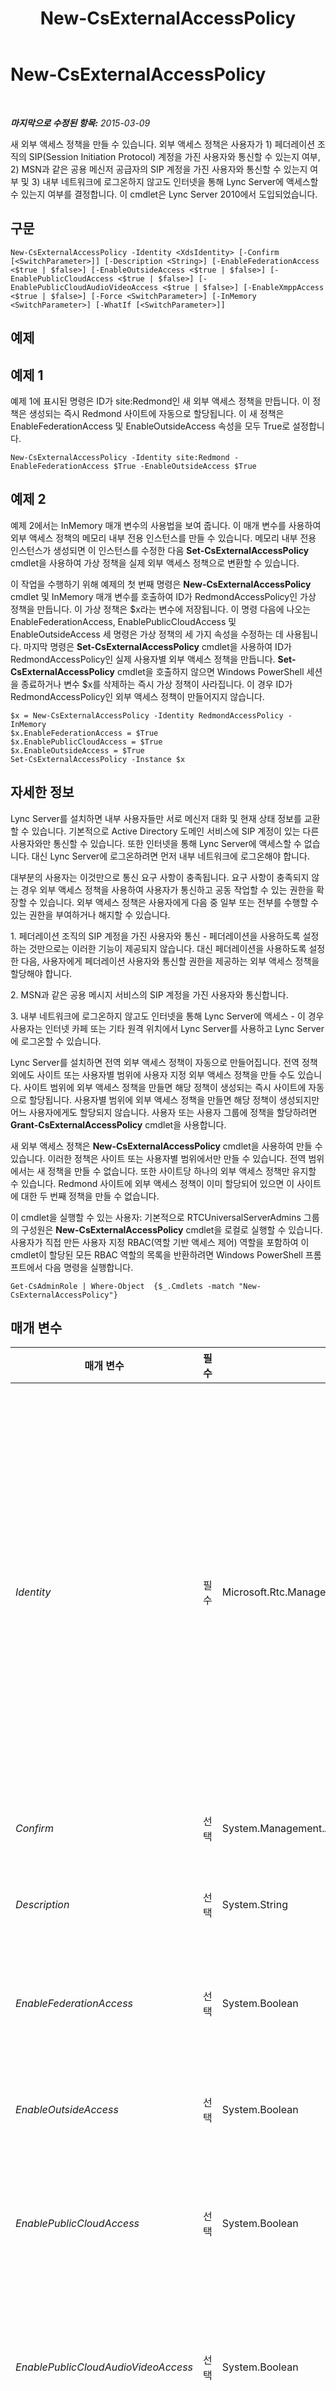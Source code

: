 ﻿---
title: New-CsExternalAccessPolicy
TOCTitle: New-CsExternalAccessPolicy
ms:assetid: 624a878e-6bbf-4e8b-9a5e-e7b5521fa4c1
ms:mtpsurl: https://technet.microsoft.com/ko-kr/library/Gg398441(v=OCS.15)
ms:contentKeyID: 49303829
ms.date: 08/24/2015
mtps_version: v=OCS.15
ms.translationtype: HT
---

# New-CsExternalAccessPolicy

 

_**마지막으로 수정된 항목:** 2015-03-09_

새 외부 액세스 정책을 만들 수 있습니다. 외부 액세스 정책은 사용자가 1) 페더레이션 조직의 SIP(Session Initiation Protocol) 계정을 가진 사용자와 통신할 수 있는지 여부, 2) MSN과 같은 공용 메신저 공급자의 SIP 계정을 가진 사용자와 통신할 수 있는지 여부 및 3) 내부 네트워크에 로그온하지 않고도 인터넷을 통해 Lync Server에 액세스할 수 있는지 여부를 결정합니다. 이 cmdlet은 Lync Server 2010에서 도입되었습니다.

## 구문

    New-CsExternalAccessPolicy -Identity <XdsIdentity> [-Confirm [<SwitchParameter>]] [-Description <String>] [-EnableFederationAccess <$true | $false>] [-EnableOutsideAccess <$true | $false>] [-EnablePublicCloudAccess <$true | $false>] [-EnablePublicCloudAudioVideoAccess <$true | $false>] [-EnableXmppAccess <$true | $false>] [-Force <SwitchParameter>] [-InMemory <SwitchParameter>] [-WhatIf [<SwitchParameter>]]

## 예제

## 예제 1

예제 1에 표시된 명령은 ID가 site:Redmond인 새 외부 액세스 정책을 만듭니다. 이 정책은 생성되는 즉시 Redmond 사이트에 자동으로 할당됩니다. 이 새 정책은 EnableFederationAccess 및 EnableOutsideAccess 속성을 모두 True로 설정합니다.

    New-CsExternalAccessPolicy -Identity site:Redmond -EnableFederationAccess $True -EnableOutsideAccess $True

## 예제 2

예제 2에서는 InMemory 매개 변수의 사용법을 보여 줍니다. 이 매개 변수를 사용하여 외부 액세스 정책의 메모리 내부 전용 인스턴스를 만들 수 있습니다. 메모리 내부 전용 인스턴스가 생성되면 이 인스턴스를 수정한 다음 **Set-CsExternalAccessPolicy** cmdlet을 사용하여 가상 정책을 실제 외부 액세스 정책으로 변환할 수 있습니다.

이 작업을 수행하기 위해 예제의 첫 번째 명령은 **New-CsExternalAccessPolicy** cmdlet 및 InMemory 매개 변수를 호출하여 ID가 RedmondAccessPolicy인 가상 정책을 만듭니다. 이 가상 정책은 $x라는 변수에 저장됩니다. 이 명령 다음에 나오는 EnableFederationAccess, EnablePublicCloudAccess 및 EnableOutsideAccess 세 명령은 가상 정책의 세 가지 속성을 수정하는 데 사용됩니다. 마지막 명령은 **Set-CsExternalAccessPolicy** cmdlet을 사용하여 ID가 RedmondAccessPolicy인 실제 사용자별 외부 액세스 정책을 만듭니다. **Set-CsExternalAccessPolicy** cmdlet을 호출하지 않으면 Windows PowerShell 세션을 종료하거나 변수 $x를 삭제하는 즉시 가상 정책이 사라집니다. 이 경우 ID가 RedmondAccessPolicy인 외부 액세스 정책이 만들어지지 않습니다.

``` 
$x = New-CsExternalAccessPolicy -Identity RedmondAccessPolicy -InMemory
$x.EnableFederationAccess = $True
$x.EnablePublicCloudAccess = $True
$x.EnableOutsideAccess = $True
Set-CsExternalAccessPolicy -Instance $x  
```

## 자세한 정보

Lync Server를 설치하면 내부 사용자들만 서로 메신저 대화 및 현재 상태 정보를 교환할 수 있습니다. 기본적으로 Active Directory 도메인 서비스에 SIP 계정이 있는 다른 사용자와만 통신할 수 있습니다. 또한 인터넷을 통해 Lync Server에 액세스할 수 없습니다. 대신 Lync Server에 로그온하려면 먼저 내부 네트워크에 로그온해야 합니다.

대부분의 사용자는 이것만으로 통신 요구 사항이 충족됩니다. 요구 사항이 충족되지 않는 경우 외부 액세스 정책을 사용하여 사용자가 통신하고 공동 작업할 수 있는 권한을 확장할 수 있습니다. 외부 액세스 정책은 사용자에게 다음 중 일부 또는 전부를 수행할 수 있는 권한을 부여하거나 해지할 수 있습니다.

1\. 페더레이션 조직의 SIP 계정을 가진 사용자와 통신 - 페더레이션을 사용하도록 설정하는 것만으로는 이러한 기능이 제공되지 않습니다. 대신 페더레이션을 사용하도록 설정한 다음, 사용자에게 페더레이션 사용자와 통신할 권한을 제공하는 외부 액세스 정책을 할당해야 합니다.

2\. MSN과 같은 공용 메시지 서비스의 SIP 계정을 가진 사용자와 통신합니다.

3\. 내부 네트워크에 로그온하지 않고도 인터넷을 통해 Lync Server에 액세스 - 이 경우 사용자는 인터넷 카페 또는 기타 원격 위치에서 Lync Server를 사용하고 Lync Server에 로그온할 수 있습니다.

Lync Server를 설치하면 전역 외부 액세스 정책이 자동으로 만들어집니다. 전역 정책 외에도 사이트 또는 사용자별 범위에 사용자 지정 외부 액세스 정책을 만들 수도 있습니다. 사이트 범위에 외부 액세스 정책을 만들면 해당 정책이 생성되는 즉시 사이트에 자동으로 할당됩니다. 사용자별 범위에 외부 액세스 정책을 만들면 해당 정책이 생성되지만 어느 사용자에게도 할당되지 않습니다. 사용자 또는 사용자 그룹에 정책을 할당하려면 **Grant-CsExternalAccessPolicy** cmdlet을 사용합니다.

새 외부 액세스 정책은 **New-CsExternalAccessPolicy** cmdlet을 사용하여 만들 수 있습니다. 이러한 정책은 사이트 또는 사용자별 범위에서만 만들 수 있습니다. 전역 범위에서는 새 정책을 만들 수 없습니다. 또한 사이트당 하나의 외부 액세스 정책만 유지할 수 있습니다. Redmond 사이트에 외부 액세스 정책이 이미 할당되어 있으면 이 사이트에 대한 두 번째 정책을 만들 수 없습니다.

이 cmdlet을 실행할 수 있는 사용자: 기본적으로 RTCUniversalServerAdmins 그룹의 구성원은 **New-CsExternalAccessPolicy** cmdlet을 로컬로 실행할 수 있습니다. 사용자가 직접 만든 사용자 지정 RBAC(역할 기반 액세스 제어) 역할을 포함하여 이 cmdlet이 할당된 모든 RBAC 역할의 목록을 반환하려면 Windows PowerShell 프롬프트에서 다음 명령을 실행합니다.

    Get-CsAdminRole | Where-Object  {$_.Cmdlets -match "New-CsExternalAccessPolicy"}

## 매개 변수


<table>
<colgroup>
<col style="width: 25%" />
<col style="width: 25%" />
<col style="width: 25%" />
<col style="width: 25%" />
</colgroup>
<thead>
<tr class="header">
<th>매개 변수</th>
<th>필수</th>
<th>유형</th>
<th>설명</th>
</tr>
</thead>
<tbody>
<tr class="odd">
<td><p><em>Identity</em></p></td>
<td><p>필수</p></td>
<td><p>Microsoft.Rtc.Management.Xds.XdsIdentity</p></td>
<td><p>정책에 할당할 고유 ID입니다. 새 외부 액세스 정책은 사이트 또는 사용자별 범위에 만들 수 있습니다. 새 사이트 정책을 만들려면 &quot;site:&quot; 접두사와 사이트 이름을 ID로 사용합니다. 예를 들어 Redmond 사이트에 대한 새 정책을 만들려면 -Identity site:Redmond 구문을 사용합니다. 새 사용자별 정책을 만들려면 -Identity SalesAccessPolicy와 유사한 ID를 사용합니다.</p>
<p>전역 정책은 새로 만들 수 없습니다. 대신 <strong>Set-CsExternalAccessPolicy</strong> cmdlet을 사용하여 전역 정책을 변경할 수는 있습니다. 마찬가지로 ID가 이미 존재하는 새 사이트 또는 사용자별 정책은 만들 수 없습니다. 기존 정책을 변경해야 하는 경우 <strong>Set-CsExternalAccessPolicy</strong> cmdlet을 사용합니다.</p></td>
</tr>
<tr class="even">
<td><p><em>Confirm</em></p></td>
<td><p>선택</p></td>
<td><p>System.Management.Automation.SwitchParameter</p></td>
<td><p>명령을 실행하기 전에 확인 메시지를 표시합니다.</p></td>
</tr>
<tr class="odd">
<td><p><em>Description</em></p></td>
<td><p>선택</p></td>
<td><p>System.String</p></td>
<td><p>관리자가 정책과 함께 표시할 설명 텍스트를 제공할 수 있습니다. 예를 들어 정책을 할당할 사용자에 대한 정보를 설명에 포함할 수 있습니다.</p></td>
</tr>
<tr class="even">
<td><p><em>EnableFederationAccess</em></p></td>
<td><p>선택</p></td>
<td><p>System.Boolean</p></td>
<td><p>사용자가 페더레이션 조직의 SIP 계정을 가진 다른 사용자와 통신할 수 있는지 여부를 나타냅니다. 기본값은 False입니다.</p></td>
</tr>
<tr class="odd">
<td><p><em>EnableOutsideAccess</em></p></td>
<td><p>선택</p></td>
<td><p>System.Boolean</p></td>
<td><p>사용자가 조직의 내부 네트워크에 로그온하지 않고 인터넷을 통해 Lync Server에 연결할 수 있는지 여부를 나타냅니다. 기본값은 False입니다.</p></td>
</tr>
<tr class="even">
<td><p><em>EnablePublicCloudAccess</em></p></td>
<td><p>선택</p></td>
<td><p>System.Boolean</p></td>
<td><p>사용자가 MSN과 같은 공용 인터넷 연결 공급자의 SIP 계정을 가진 다른 사용자와 통신할 수 있는지 여부를 나타냅니다. 기본값은 False입니다.</p></td>
</tr>
<tr class="odd">
<td><p><em>EnablePublicCloudAudioVideoAccess</em></p></td>
<td><p>선택</p></td>
<td><p>System.Boolean</p></td>
<td><p>사용자가 MSN과 같은 공용 인터넷 연결 공급자의 SIP 계정을 가진 다른 사용자와 음성/화상 채팅을 할 수 있는지 여부를 나타냅니다. False로 설정하면 사용자가 공용 인터넷 연결 대화 상대와 통신할 때마다 Lync Server의 오디오 및 비디오 옵션이 표시됩니다.</p></td>
</tr>
<tr class="even">
<td><p><em>EnableXmppAccess</em></p></td>
<td><p>선택</p></td>
<td><p>System.Boolean</p></td>
<td><p>사용자가 페더레이션 XMPP(Extensible Messaging and Presence Protocol) 파트너의 SIP 계정을 가진 사용자와 통신할 수 있는지 여부를 나타냅니다. 기본값은 False입니다.</p></td>
</tr>
<tr class="odd">
<td><p><em>Force</em></p></td>
<td><p>선택</p></td>
<td><p>System.Management.Automation.SwitchParameter</p></td>
<td><p>명령을 실행할 때 발생할 수 있는 심각하지 않은 오류 메시지를 표시하지 않습니다.</p></td>
</tr>
<tr class="even">
<td><p><em>InMemory</em></p></td>
<td><p>선택</p></td>
<td><p>System.Management.Automation.SwitchParameter</p></td>
<td><p>개체를 실제로 영구 변경 사항으로 커밋하지 않고 개체 참조를 만듭니다. 이 매개 변수와 함께 호출된 이 cmdlet의 결과를 변수로 할당하면 개체 참조의 속성을 변경한 후 이 cmdlet과 일치하는 Set- cmdlet을 호출하여 해당 변경 사항을 커밋할 수 있습니다.</p></td>
</tr>
<tr class="odd">
<td><p><em>WhatIf</em></p></td>
<td><p>선택</p></td>
<td><p>System.Management.Automation.SwitchParameter</p></td>
<td><p>명령을 실제로 실행하지 않고도 명령이 실행될 경우 발생할 수 있는 현상을 설명합니다.</p></td>
</tr>
</tbody>
</table>


## 입력 형식

없음. **New-CsExternalAccessPolicy** cmdlet은 파이프라인된 입력을 허용하지 않습니다.

## 반환 형식

Microsoft.Rtc.Management.WritableConfig.Policy.ExternalAccess.ExternalAccessPolicy 개체의 새 인스턴스를 만듭니다.

## 참고 항목

#### 기타 리소스

[Get-CsExternalAccessPolicy](get-csexternalaccesspolicy.md)  
[Grant-CsExternalAccessPolicy](grant-csexternalaccesspolicy.md)  
[Remove-CsExternalAccessPolicy](remove-csexternalaccesspolicy.md)  
[Set-CsExternalAccessPolicy](set-csexternalaccesspolicy.md)

